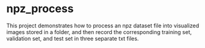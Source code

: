 # npz_process
This project demonstrates how to process an npz dataset file into visualized images stored in a folder, and then record the corresponding training set, validation set, and test set in three separate txt files.
